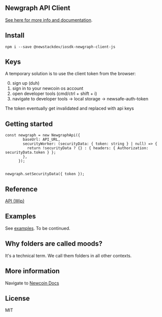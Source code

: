 ## Newgraph API Client

[See here for more info and documentation](https://www.newcoin.org/docs).

## Install

`npm i --save @newstackdev/iosdk-newgraph-client-js`

## Keys
A temporary solution is to use the client token from the browser:

0. sign up (duh)
1. sign in to your newcoin os account
2. open developer tools (cmd/ctrl + shift + i)
3. navigate to developer tools -> local storage -> newsafe-auth-token

The token eventually get invalidated and replaced with api keys

## Getting started
```
const newgraph = new NewgraphApi({
        baseUrl: API_URL,
        securityWorker: (securityData: { token: string } | null) => {
          return !securityData ? {} : { headers: { Authorization: securityData.token } };
        },
      });
    

newgraph.setSecurityData({ token });
```

## Reference
[API (Wip)](https://github.com/newstackdev/iosdk-newgraph-client-js/blob/main/api.md)

## Examples
See [examples](https://github.com/newstackdev/iosdk-newgraph-client-js/tree/main/examples). To be continued.

## Why folders are called moods?
It's a technical term. We call them folders in all other contexts.

## More information
Navigate to [Newcoin Docs](https://www.newcoin.org/docs)


## License
MIT
